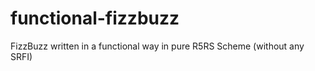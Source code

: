 functional-fizzbuzz
===================

FizzBuzz written in a functional way in pure R5RS Scheme (without any SRFI)
